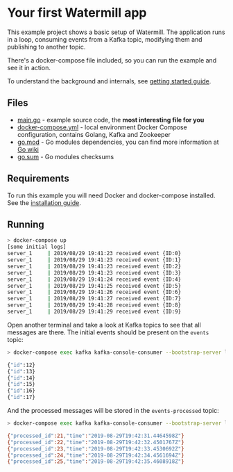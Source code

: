 # Your first Watermill app

This example project shows a basic setup of Watermill. The application runs in a loop, consuming events from a Kafka
topic, modifying them and publishing to another topic.

There's a docker-compose file included, so you can run the example and see it in action.

To understand the background and internals, see [getting started guide](https://watermill.io/docs/getting-started/).

## Files

- [main.go](main.go) - example source code, the **most interesting file for you**
- [docker-compose.yml](docker-compose.yml) - local environment Docker Compose configuration, contains Golang, Kafka and Zookeeper
- [go.mod](go.mod) - Go modules dependencies, you can find more information at [Go wiki](https://github.com/golang/go/wiki/Modules)
- [go.sum](go.sum) - Go modules checksums

## Requirements

To run this example you will need Docker and docker-compose installed. See the [installation guide](https://docs.docker.com/compose/install/).

## Running

```bash
> docker-compose up
[some initial logs]
server_1     | 2019/08/29 19:41:23 received event {ID:0}
server_1     | 2019/08/29 19:41:23 received event {ID:1}
server_1     | 2019/08/29 19:41:23 received event {ID:2}
server_1     | 2019/08/29 19:41:23 received event {ID:3}
server_1     | 2019/08/29 19:41:24 received event {ID:4}
server_1     | 2019/08/29 19:41:25 received event {ID:5}
server_1     | 2019/08/29 19:41:26 received event {ID:6}
server_1     | 2019/08/29 19:41:27 received event {ID:7}
server_1     | 2019/08/29 19:41:28 received event {ID:8}
server_1     | 2019/08/29 19:41:29 received event {ID:9}
```

Open another terminal and take a look at Kafka topics to see that all messages are there. The initial events should be present on the `events` topic:

```bash
> docker-compose exec kafka kafka-console-consumer --bootstrap-server localhost:9092 --topic events

{"id":12}
{"id":13}
{"id":14}
{"id":15}
{"id":16}
{"id":17}
```

And the processed messages will be stored in the `events-processed` topic:

```bash
> docker-compose exec kafka kafka-console-consumer --bootstrap-server localhost:9092 --topic events-processed

{"processed_id":21,"time":"2019-08-29T19:42:31.4464598Z"}
{"processed_id":22,"time":"2019-08-29T19:42:32.4501767Z"}
{"processed_id":23,"time":"2019-08-29T19:42:33.4530692Z"}
{"processed_id":24,"time":"2019-08-29T19:42:34.4561694Z"}
{"processed_id":25,"time":"2019-08-29T19:42:35.4608918Z"}
```
